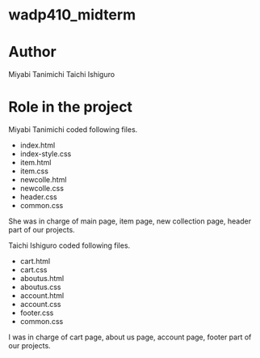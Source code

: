 # wadp410_midterm

# Author
Miyabi Tanimichi
Taichi Ishiguro

# Role in the project
Miyabi Tanimichi coded following files.

* index.html
* index-style.css
* item.html
* item.css
* newcolle.html
* newcolle.css
* header.css
* common.css

She was in charge of main page, item page, new collection page, header part of our projects.

Taichi Ishiguro coded following files.

* cart.html
* cart.css
* aboutus.html
* aboutus.css
* account.html
* account.css
* footer.css
* common.css

I was in charge of cart page, about us page, account page, footer part of our projects.